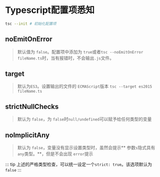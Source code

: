 # Typescript配置项悉知
```bash
tsc --init # 初始化配置项
```

## noEmitOnError
> 默认值为 `false`。配置项中添加为 `true`或者`tsc --noEmitOnError fileName.ts`时，当有报错时，不会输出`.js`文件。

## target
> 默认为`ES3`。设置输出的文件的 `ECMAScript`版本 `tsc --target es2015 fileName.ts`

## strictNullChecks
> 默认为 `false`，为 `false`时`null/undefined`可以赋予给任何类型的变量

## noImplicitAny
> 默认为 `false`，变量没有显示设置类型时，虽然会提示** 参数`s`隐式具有`any`类型。**，但是不会出现 `error`提示

::: tip
上述的严格类型检查，可以统一设定一个`strict: true`。该选项默认为 `false`
:::